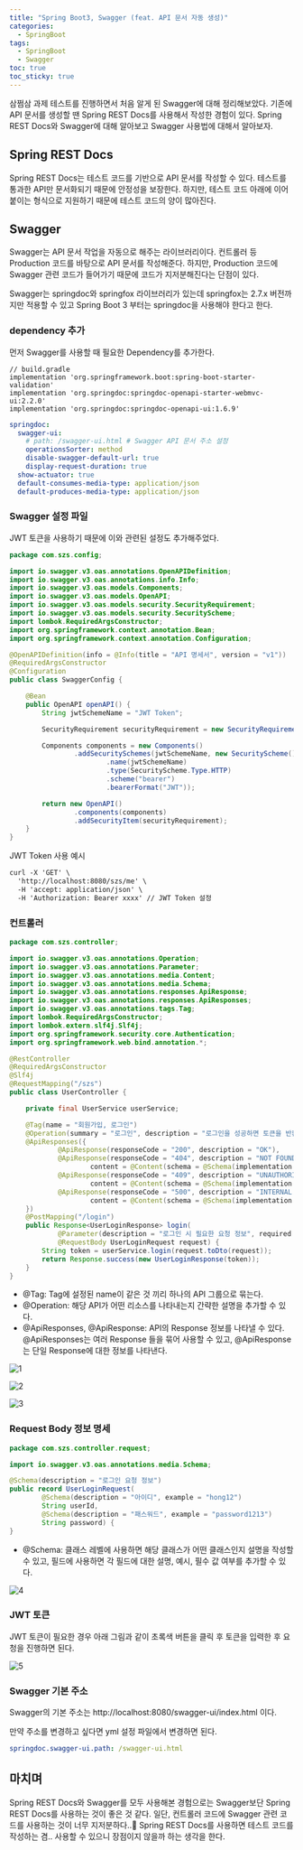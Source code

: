 ```yaml
---
title: "Spring Boot3, Swagger (feat. API 문서 자동 생성)"
categories:
  - SpringBoot
tags:
  - SpringBoot
  - Swagger
toc: true
toc_sticky: true
---
```


삼쩜삼 과제 테스트를 진행하면서 처음 알게 된 Swagger에 대해 정리해보았다. 기존에 API 문서를 생성할 땐 Spring REST Docs를 사용해서 작성한 경험이 있다. Spring REST Docs와 Swagger에 대해 알아보고 Swagger 사용법에 대해서 알아보자.

## Spring REST Docs

Spring REST Docs는 테스트 코드를 기반으로 API 문서를 작성할 수 있다. 테스트를 통과한 API만 문서화되기 때문에 안정성을 보장한다. 하지만, 테스트 코드 아래에 이어 붙이는 형식으로 지원하기 때문에 테스트 코드의 양이 많아진다.

## Swagger

Swagger는 API 문서 작업을 자동으로 해주는 라이브러리이다. 컨트롤러 등 Production 코드를 바탕으로 API 문서를 작성해준다. 하지만, Production 코드에 Swagger 관련 코드가 들어가기 때문에 코드가 지저분해진다는 단점이 있다.

Swagger는 springdoc와 springfox 라이브러리가 있는데 springfox는 2.7.x 버전까지만 적용할 수 있고 Spring Boot 3 부터는 springdoc을 사용해야 한다고 한다.

### dependency 추가

먼저 Swagger를 사용할 때 필요한 Dependency를 추가한다.

```
// build.gradle
implementation 'org.springframework.boot:spring-boot-starter-validation'
implementation 'org.springdoc:springdoc-openapi-starter-webmvc-ui:2.2.0'
implementation 'org.springdoc:springdoc-openapi-ui:1.6.9'
```

```yaml
springdoc:
  swagger-ui:
    # path: /swagger-ui.html # Swagger API 문서 주소 설정
    operationsSorter: method
    disable-swagger-default-url: true
    display-request-duration: true
  show-actuator: true
  default-consumes-media-type: application/json
  default-produces-media-type: application/json
```

### Swagger 설정 파일

JWT 토큰을 사용하기 때문에 이와 관련된 설정도 추가해주었다.

```java
package com.szs.config;

import io.swagger.v3.oas.annotations.OpenAPIDefinition;
import io.swagger.v3.oas.annotations.info.Info;
import io.swagger.v3.oas.models.Components;
import io.swagger.v3.oas.models.OpenAPI;
import io.swagger.v3.oas.models.security.SecurityRequirement;
import io.swagger.v3.oas.models.security.SecurityScheme;
import lombok.RequiredArgsConstructor;
import org.springframework.context.annotation.Bean;
import org.springframework.context.annotation.Configuration;

@OpenAPIDefinition(info = @Info(title = "API 명세서", version = "v1"))
@RequiredArgsConstructor
@Configuration
public class SwaggerConfig {

    @Bean
    public OpenAPI openAPI() {
        String jwtSchemeName = "JWT Token";

        SecurityRequirement securityRequirement = new SecurityRequirement().addList(jwtSchemeName);

        Components components = new Components()
                .addSecuritySchemes(jwtSchemeName, new SecurityScheme()
                        .name(jwtSchemeName)
                        .type(SecurityScheme.Type.HTTP)
                        .scheme("bearer")
                        .bearerFormat("JWT"));

        return new OpenAPI()
                .components(components)
                .addSecurityItem(securityRequirement);
    }
}
```

JWT Token 사용 예시 

```markdown
curl -X 'GET' \
  'http://localhost:8080/szs/me' \
  -H 'accept: application/json' \
  -H 'Authorization: Bearer xxxx' // JWT Token 설정
```


### 컨트롤러

```java
package com.szs.controller;

import io.swagger.v3.oas.annotations.Operation;
import io.swagger.v3.oas.annotations.Parameter;
import io.swagger.v3.oas.annotations.media.Content;
import io.swagger.v3.oas.annotations.media.Schema;
import io.swagger.v3.oas.annotations.responses.ApiResponse;
import io.swagger.v3.oas.annotations.responses.ApiResponses;
import io.swagger.v3.oas.annotations.tags.Tag;
import lombok.RequiredArgsConstructor;
import lombok.extern.slf4j.Slf4j;
import org.springframework.security.core.Authentication;
import org.springframework.web.bind.annotation.*;

@RestController
@RequiredArgsConstructor
@Slf4j
@RequestMapping("/szs")
public class UserController {

    private final UserService userService;

    @Tag(name = "회원가입, 로그인")
    @Operation(summary = "로그인", description = "로그인을 성공하면 토큰을 반환합니다.")
    @ApiResponses({
            @ApiResponse(responseCode = "200", description = "OK"),
            @ApiResponse(responseCode = "404", description = "NOT FOUND",
                    content = @Content(schema = @Schema(implementation = Response.class))),
            @ApiResponse(responseCode = "409", description = "UNAUTHORIZED",
                    content = @Content(schema = @Schema(implementation = Response.class))),
            @ApiResponse(responseCode = "500", description = "INTERNAL SERVER ERROR",
                    content = @Content(schema = @Schema(implementation = Response.class)))
    })
    @PostMapping("/login")
    public Response<UserLoginResponse> login(
            @Parameter(description = "로그인 시 필요한 요청 정보", required = true, content = @Content(schema = @Schema(implementation = UserLoginRequest.class)))
            @RequestBody UserLoginRequest request) {
        String token = userService.login(request.toDto(request));
        return Response.success(new UserLoginResponse(token));
    }
}
```

- @Tag: Tag에 설정된 name이 같은 것 끼리 하나의 API 그룹으로 묶는다.
- @Operation: 해당 API가 어떤 리소스를 나타내는지 간략한 설명을 추가할 수 있다.
- @ApiResponses, @ApiResponse: API의 Response 정보를 나타낼 수 있다. @ApiResponses는 여러 Response 들을 묶어 사용할 수 있고, @ApiResponse는 단일 Response에 대한 정보를 나타낸다.

![1](https://github.com/yessm621/yessm621.github.io/assets/79130276/965a2c54-c03c-43b2-acc4-6437a7e3d7f3)

![2](https://github.com/yessm621/yessm621.github.io/assets/79130276/a57f6938-a4b0-403b-9936-0296316e7698)

![3](https://github.com/yessm621/yessm621.github.io/assets/79130276/382bc370-5281-4a4a-bf11-746a584bfd95)

### Request Body 정보 명세

```java
package com.szs.controller.request;

import io.swagger.v3.oas.annotations.media.Schema;

@Schema(description = "로그인 요청 정보")
public record UserLoginRequest(
        @Schema(description = "아이디", example = "hong12")
        String userId,
        @Schema(description = "패스워드", example = "password1213")
        String password) {
}
```

- @Schema: 클래스 레벨에 사용하면 해당 클래스가 어떤 클래스인지 설명을 작성할 수 있고, 필드에 사용하면 각 필드에 대한 설명, 예시, 필수 값 여부를 추가할 수 있다.

![4](https://github.com/yessm621/yessm621.github.io/assets/79130276/1be5fffe-52a1-47ce-86d1-c49ac2ddae60)

### JWT 토큰

JWT 토큰이 필요한 경우 아래 그림과 같이 초록색 버튼을 클릭 후 토큰을 입력한 후 요청을 진행하면 된다.

![5](https://github.com/yessm621/yessm621.github.io/assets/79130276/8929aa7d-9665-45e8-8fe7-115833023c51)

### Swagger 기본 주소

Swagger의 기본 주소는 http://localhost:8080/swagger-ui/index.html 이다.

만약 주소를 변경하고 싶다면 yml 설정 파일에서 변경하면 된다.

```yaml
springdoc.swagger-ui.path: /swagger-ui.html
```

## 마치며

Spring REST Docs와 Swagger를 모두 사용해본 경험으로는 Swagger보단 Spring REST Docs를 사용하는 것이 좋은 것 같다. 일단, 컨트롤러 코드에 Swagger 관련 코드를 사용하는 것이 너무 지저분하다..🥲 Spring REST Docs를 사용하면 테스트 코드를 작성하는 겸.. 사용할 수 있으니 장점이지 않을까 하는 생각을 한다.